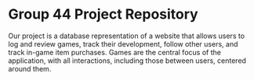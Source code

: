 # Group 44 Project Repository
Our project is a database representation of a website that allows users to log and review games, track their development, follow other users, and track in-game item purchases. Games are the central focus of the application, with all interactions, including those between users, centered around them.


